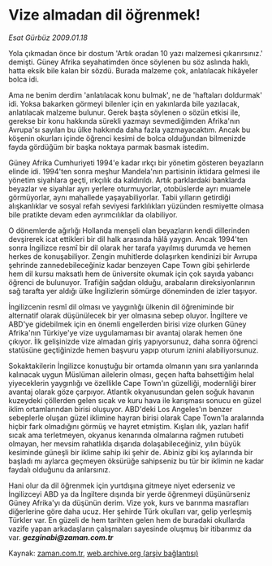 # Vize almadan dil öğrenmek!

*Esat Gürbüz 2009.01.18*

<td class="columnist-detail">
<p>Yola çıkmadan önce bir dostum 'Artık oradan 10 yazı malzemesi çıkarırsınız.' demişti. Güney Afrika seyahatimden önce söylenen bu söz aslında haklı, hatta eksik bile kalan bir sözdü. Burada malzeme çok, anlatılacak hikâyeler bolca idi.</p>
<p>
<div id="haberMetinDiv">
<p>Ama ne benim derdim 'anlatılacak konu bulmak', ne de 'haftaları doldurmak' idi. Yoksa bakarken görmeyi bilenler için en yakınlarda bile yazılacak, anlatılacak malzeme bulunur. Gerek başta söylenen o sözün etkisi ile, gerekse bir konu hakkında sürekli yazmayı sevmediğimden Afrika'nın Avrupa'sı sayılan bu ülke hakkında daha fazla yazmayacaktım. Ancak bu köşenin okurları içinde öğrenci kesimi de bolca olduğundan bilmenizde fayda gördüğüm bir başka noktaya parmak basmak istedim. 
<p>Güney Afrika Cumhuriyeti 1994'e kadar ırkçı bir yönetim gösteren beyazların elinde idi. 1994'ten sonra meşhur Mandela'nın partisinin iktidara gelmesi ile yönetim siyahlara geçti, ırkçılık da kaldırıldı. Artık parklardaki banklarda beyazlar ve siyahlar ayrı yerlere oturmuyorlar, otobüslerde ayrı muamele görmüyorlar, aynı mahallede yaşayabiliyorlar. Tabii yılların getirdiği alışkanlıklar ve sosyal refah seviyesi farklılıkları yüzünden resmiyette olmasa bile pratikte devam eden ayrımcılıklar da olabiliyor. 
<p>O dönemlerde ağırlığı Hollanda menşeli olan beyazların kendi dillerinden devşirerek icat ettikleri bir dil halk arasında hâlâ yaygın. Ancak 1994'ten sonra İngilizce resmî bir dil olarak her tarafa yayılmış durumda ve hemen herkes de konuşabiliyor. Zengin muhitlerde dolaşırken kendinizi bir Avrupa şehrinde zannedebileceğiniz kadar benzeyen Cape Town gibi şehirlerde hem dil kursu maksatlı hem de üniversite okumak için çok sayıda yabancı öğrenci de bulunuyor. Trafiğin sağdan olduğu, arabaların direksiyonlarının sağ tarafta yer aldığı ülke İngilizlerin sömürge döneminden de izler taşıyor. 
<p>İngilizcenin resmî dil olması ve yaygınlığı ülkenin dil öğreniminde bir alternatif olarak düşünülecek bir yer olmasına sebep oluyor. İngiltere ve ABD'ye gidebilmek için en önemli engellerden birisi vize olurken Güney Afrika'nın Türkiye'ye vize uygulamaması bir avantaj olarak hemen öne çıkıyor. İlk gelişinizde vize almadan giriş yapıyorsunuz, daha sonra öğrenci statüsüne geçtiğinizde hemen başvuru yapıp oturum iznini alabiliyorsunuz.
<p>Sokaktakilerin İngilizce konuştuğu bir ortamda olmanın yanı sıra yanlarında kalınacak uygun Müslüman ailelerin olması, geçen hafta bahsettiğim helal yiyeceklerin yaygınlığı ve özellikle Cape Town'ın güzelliği, modernliği birer avantaj olarak göze çarpıyor. Atlantik okyanusundan gelen soğuk havanın kuzeydeki çöllerden gelen sıcak ve kuru hava ile karışması sonucu en güzel iklim ortamlarından birisi oluşuyor. ABD'deki Los Angeles'ın benzer sebeplerle oluşan güzel iklimine hayran birisi olarak Cape Town'la aralarında hiçbir fark olmadığını görmüş ve hayret etmiştim. Kışları ılık, yazları hafif sıcak ama terletmeyen, okyanus kenarında olmalarına rağmen rutubeti olmayan, her mevsim rahatlıkla dışarıda dolaşabileceğiniz, yılın büyük kesiminde güneşli bir iklime sahip iki şehir de. Abiniz gibi kış aylarında bir başladı mı aylarca geçmeyen öksürüğe sahipseniz bu tür bir iklimin ne kadar faydalı olduğunu da anlarsınız. 
<p>Hani olur da dil öğrenmek için yurtdışına gitmeye niyet ederseniz ve İngilizceyi ABD ya da İngiltere dışında bir yerde öğrenmeyi düşünürseniz Güney Afrika'yı da düşünün derim. Vize yok, kurs ve barınma masrafları diğerlerine göre daha ucuz. Her şehirde Türk okulları var, gelip yerleşmiş Türkler var. En güzeli de hem tarihten gelen hem de buradaki okullarda vazife yapan arkadaşların çalışmaları sayesinde oluşmuş bir itibarımız da var. <i><b>gezginabi@zaman.com.tr</b></i></p></p></p></p></p></p></div>
</p>
<a href="http://web.archive.org/web/20101230031129/mailto:gezginabi@zaman.com.tr">
</a></td>

Kaynak: [zaman.com.tr](http://zaman.com.tr/yazar.do?yazino=804764), [web.archive.org (arşiv bağlantısı)](http://web.archive.org/web/20101230031129/http://www.zaman.com.tr:80/yazar.do?yazino=804764)
